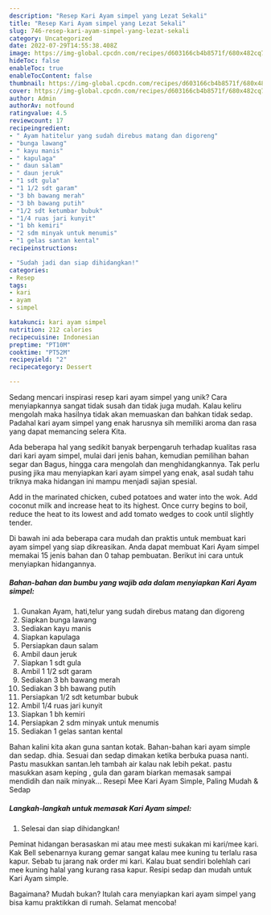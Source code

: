 ```yaml
---
description: "Resep Kari Ayam simpel yang Lezat Sekali"
title: "Resep Kari Ayam simpel yang Lezat Sekali"
slug: 746-resep-kari-ayam-simpel-yang-lezat-sekali
category: Uncategorized
date: 2022-07-29T14:55:38.408Z
image: https://img-global.cpcdn.com/recipes/d603166cb4b8571f/680x482cq70/kari-ayam-simpel-foto-resep-utama.jpg
hideToc: false
enableToc: true
enableTocContent: false
thumbnail: https://img-global.cpcdn.com/recipes/d603166cb4b8571f/680x482cq70/kari-ayam-simpel-foto-resep-utama.jpg
cover: https://img-global.cpcdn.com/recipes/d603166cb4b8571f/680x482cq70/kari-ayam-simpel-foto-resep-utama.jpg
author: Admin
authorAv: notfound
ratingvalue: 4.5
reviewcount: 17
recipeingredient:
- " Ayam hatitelur yang sudah direbus matang dan digoreng"
- "bunga lawang"
- " kayu manis"
- " kapulaga"
- " daun salam"
- " daun jeruk"
- "1 sdt gula"
- "1 1/2 sdt garam"
- "3 bh bawang merah"
- "3 bh bawang putih"
- "1/2 sdt ketumbar bubuk"
- "1/4 ruas jari kunyit"
- "1 bh kemiri"
- "2 sdm minyak untuk menumis"
- "1 gelas santan kental"
recipeinstructions:

- "Sudah jadi dan siap dihidangkan!"
categories:
- Resep
tags:
- kari
- ayam
- simpel

katakunci: kari ayam simpel 
nutrition: 212 calories
recipecuisine: Indonesian
preptime: "PT10M"
cooktime: "PT52M"
recipeyield: "2"
recipecategory: Dessert

---
```





Sedang mencari inspirasi resep kari ayam simpel yang unik? Cara menyiapkannya sangat tidak susah dan tidak juga mudah. Kalau keliru mengolah maka hasilnya tidak akan memuaskan dan bahkan tidak sedap. Padahal kari ayam simpel yang enak harusnya sih memiliki aroma dan rasa yang dapat memancing selera Kita.





Ada beberapa hal yang sedikit banyak berpengaruh terhadap kualitas rasa dari kari ayam simpel, mulai dari jenis bahan, kemudian pemilihan bahan segar dan Bagus, hingga cara mengolah dan menghidangkannya. Tak perlu pusing jika mau menyiapkan kari ayam simpel yang enak,      asal sudah tahu triknya maka hidangan ini mampu menjadi sajian spesial.














Add in the marinated chicken, cubed potatoes and water into the wok. Add coconut milk and increase heat to its highest. Once curry begins to boil, reduce the heat to its lowest and add tomato wedges to cook until slightly tender.






Di bawah ini ada beberapa cara mudah dan praktis untuk membuat kari ayam simpel yang siap dikreasikan. Anda dapat membuat Kari Ayam simpel memakai 15 jenis bahan dan 0 tahap pembuatan. Berikut ini cara untuk menyiapkan hidangannya.

<!--inarticleads1-->

##### Bahan-bahan dan bumbu yang wajib ada dalam menyiapkan Kari Ayam simpel:

1. Gunakan  Ayam, hati,telur yang sudah direbus matang dan digoreng
1. Siapkan bunga lawang
1. Sediakan  kayu manis
1. Siapkan  kapulaga
1. Persiapkan  daun salam
1. Ambil  daun jeruk
1. Siapkan 1 sdt gula
1. Ambil 1 1/2 sdt garam
1. Sediakan 3 bh bawang merah
1. Sediakan 3 bh bawang putih
1. Persiapkan 1/2 sdt ketumbar bubuk
1. Ambil 1/4 ruas jari kunyit
1. Siapkan 1 bh kemiri
1. Persiapkan 2 sdm minyak untuk menumis
1. Sediakan 1 gelas santan kental


Bahan kalini kita akan guna santan kotak. Bahan-bahan kari ayam simple dan sedap. dhia. Sesuai dan sedap dimakan ketika berbuka puasa nanti. Pastu masukkan santan.leh tambah air kalau nak lebih pekat. pastu masukkan asam keping , gula dan garam biarkan memasak sampai mendidih dan naik minyak… Resepi Mee Kari Ayam Simple, Paling Mudah &amp; Sedap 

<!--inarticleads2-->

##### Langkah-langkah untuk memasak Kari Ayam simpel:


1. Selesai dan siap dihidangkan!

Peminat hidangan berasaskan mi atau mee mesti sukakan mi kari/mee kari. Kak Bell sebenarnya kurang gemar sangat kalau mee kuning tu terlalu rasa kapur. Sebab tu jarang nak order mi kari. Kalau buat sendiri bolehlah cari mee kuning halal yang kurang rasa kapur. Resipi sedap dan mudah untuk Kari Ayam simple. 

Bagaimana? Mudah bukan? Itulah cara menyiapkan kari ayam simpel yang bisa kamu praktikkan di rumah. Selamat mencoba!
